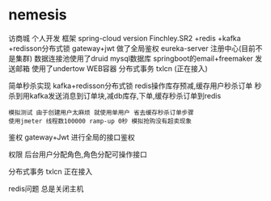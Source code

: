 # nemesis
访商城 个人开发
框架 spring-cloud version Finchley.SR2 +redis +kafka +redisson分布式锁
	gateway+jwt 做了全局鉴权
	eureka-server 注册中心(目前不是集群)
	数据连接池使用了druid
	mysql数据库
	springboot的email+freemaker 发送邮箱
	使用了undertow WEB容器
	分布式事务 txlcn (正在接入)
	
简单秒杀实现 
	kafka+redisson分布式锁
	redis操作库存预减,缓存用户秒杀订单
	秒杀到用kafka发送消息到订单块,减db库存,下单,缓存秒杀订单到redis
	
	模拟测试 由于创建用户太麻烦 就使用单用户 省去缓存秒杀订单步骤
	使用jmeter 线程数100000 ramp-up 0秒 模拟抢购没有超卖现象
    
鉴权
	gateway+Jwt 进行全局的接口鉴权
	
权限
	后台用户分配角色,角色分配可操作接口
	
分布式事务
	txlcn 正在接入
	
redis问题
	总是关闭主机
	
